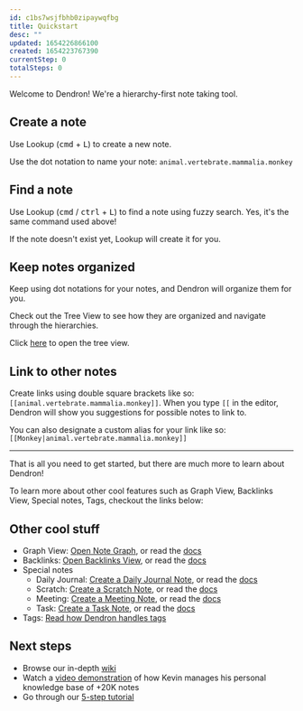 ```yaml
---
id: c1bs7wsjfbhb0zipaywqfbg
title: Quickstart
desc: ""
updated: 1654226866100
created: 1654223767390
currentStep: 0
totalSteps: 0
---
```


Welcome to Dendron! We're a hierarchy-first note taking tool.

## Create a note

Use Lookup (<kbd>cmd</kbd> + <kbd>L</kbd>) to create a new note.

Use the dot notation to name your note: `animal.vertebrate.mammalia.monkey`

## Find a note

Use Lookup (<kbd>cmd</kbd> / <kbd>ctrl</kbd> + <kbd>L</kbd>) to find a note using fuzzy search. Yes, it's the same command used above!

If the note doesn't exist yet, Lookup will create it for you.

## Keep notes organized

Keep using dot notations for your notes, and Dendron will organize them for you.

Check out the Tree View to see how they are organized and navigate through the hierarchies.

Click [here](command:dendron.treeView.focus) to open the tree view.

## Link to other notes

Create links using double square brackets like so: `[[animal.vertebrate.mammalia.monkey]]`. When you type `[[` in the editor, Dendron will show you suggestions for possible notes to link to.

You can also designate a custom alias for your link like so: `[[Monkey|animal.vertebrate.mammalia.monkey]]`

---

That is all you need to get started, but there are much more to learn about Dendron!

To learn more about other cool features such as Graph View, Backlinks View, Special notes, Tags, checkout the links below:

## Other cool stuff

- Graph View: [Open Note Graph](command:dendron.showNoteGraph), or read the [docs](https://wiki.dendron.so/notes/587e6d62-3c5b-49b0-aedc-02f62f0448e6/)
- Backlinks: [Open Backlinks View](command:dendron.backlinks.focus), or read the [docs](https://wiki.dendron.so/notes/yxkn87ohgomk0tgs12dppur/)
- Special notes
  - Daily Journal: [Create a Daily Journal Note](command:dendron.createDailyJournalNote), or read the [docs](https://wiki.dendron.so/notes/ogIUqY5VDCJP28G3cAJhd/)
  - Scratch: [Create a Scratch Note](command:dendron.createScratchNote), or read the [docs](https://wiki.dendron.so/notes/5c213aa6-e4ba-49e8-85c5-1bdcb33ce202/#scratch-note)
  - Meeting: [Create a Meeting Note](command:dendron.createMeetingNote), or read the [docs](https://wiki.dendron.so/notes/5c213aa6-e4ba-49e8-85c5-1bdcb33ce202/#meeting-note)
  - Task: [Create a Task Note](command:dendron.createTaskNote), or read the [docs](https://wiki.dendron.so/notes/SEASewZSteDK7ry1AshNG/)
- Tags: [Read how Dendron handles tags](https://wiki.dendron.so/notes/8bc9b3f1-8508-4d3a-a2de-be9f12ef1821/)

## Next steps

- Browse our in-depth [wiki](https://wiki.dendron.so)
- Watch a [video demonstration](https://wiki.dendron.so/notes/fzHazEFWTpUVexmv/) of how Kevin manages his personal knowledge base of +20K notes
- Go through our [5-step tutorial](https://wiki.dendron.so/notes/678c77d9-ef2c-4537-97b5-64556d6337f1/)
